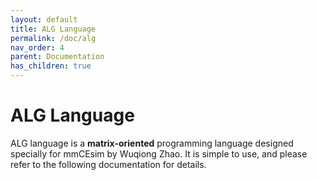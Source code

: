```yaml
---
layout: default
title: ALG Language
permalink: /doc/alg
nav_order: 4
parent: Documentation
has_children: true
---
```


# ALG Language

ALG language is a **matrix-oriented** programming language designed specially for mmCEsim
by Wuqiong Zhao.
It is simple to use, and please refer to the following documentation for details.
